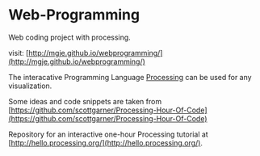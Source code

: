 Web-Programming
===============

Web coding project with processing.

visit: [http://mgje.github.io/webprogramming/](http://mgje.github.io/webprogramming/)


The interacative Programming Language [Processing](http://www.processing.org/) 
can be used for any visualization.

Some ideas and code snippets are taken from [https://github.com/scottgarner/Processing-Hour-Of-Code](https://github.com/scottgarner/Processing-Hour-Of-Code)

Repository for an interactive one-hour Processing tutorial at [http://hello.processing.org/](http://hello.processing.org/).


